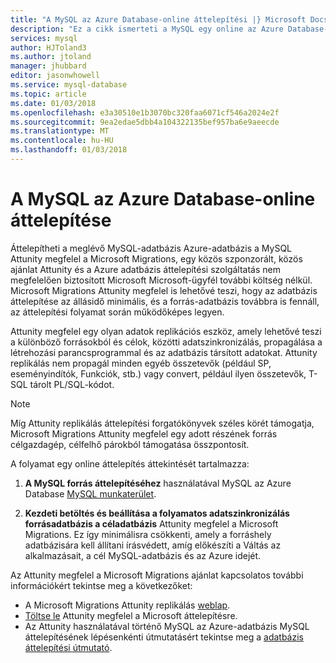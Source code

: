 ```yaml
---
title: "A MySQL az Azure Database-online áttelepítési |} Microsoft Docs"
description: "Ez a cikk ismerteti a MySQL egy online az Azure Database-MySQL-adatbázis áttelepítésének módjáról és a kezdeti betöltés és beállítása a folyamatos adatszinkronizálás forrásadatbázis a céladatbázis Attunity megfelel a Microsoft Migrations módjáról."
services: mysql
author: HJToland3
ms.author: jtoland
manager: jhubbard
editor: jasonwhowell
ms.service: mysql-database
ms.topic: article
ms.date: 01/03/2018
ms.openlocfilehash: e3a30510e1b3070bc320faa6071cf546a2024e2f
ms.sourcegitcommit: 9ea2edae5dbb4a104322135bef957ba6e9aeecde
ms.translationtype: MT
ms.contentlocale: hu-HU
ms.lasthandoff: 01/03/2018
---
```

# <a name="online-migration-to-azure-database-for-mysql"></a>A MySQL az Azure Database-online áttelepítése
Áttelepítheti a meglévő MySQL-adatbázis Azure-adatbázis a MySQL Attunity megfelel a Microsoft Migrations, egy közös szponzorált, közös ajánlat Attunity és a Azure adatbázis áttelepítési szolgáltatás nem megfelelően biztosított Microsoft Microsoft-ügyfél további költség nélkül. Microsoft Migrations Attunity megfelel is lehetővé teszi, hogy az adatbázis áttelepítése az állásidő minimális, és a forrás-adatbázis továbbra is fennáll, az áttelepítési folyamat során működőképes legyen.

Attunity megfelel egy olyan adatok replikációs eszköz, amely lehetővé teszi a különböző forrásokból és célok, közötti adatszinkronizálás, propagálása a létrehozási parancsprogrammal és az adatbázis társított adatokat. Attunity replikálás nem propagál minden egyéb összetevők (például SP, eseményindítók, Funkciók, stb.) vagy convert, például ilyen összetevők, T-SQL tárolt PL/SQL-kódot.

> [!NOTE]
> Míg Attunity replikálás áttelepítési forgatókönyvek széles körét támogatja, Microsoft Migrations Attunity megfelel egy adott részének forrás célgazdagép, célfelhő párokból támogatása összpontosít.

A folyamat egy online áttelepítés áttekintését tartalmazza:

1. **A MySQL forrás áttelepítéséhez** használatával MySQL az Azure Database [MySQL munkaterület](https://www.mysql.com/products/workbench/).

2. **Kezdeti betöltés és beállítása a folyamatos adatszinkronizálás forrásadatbázis a céladatbázis** Attunity megfelel a Microsoft Migrations. Ez így minimálisra csökkenti, amely a forráshely adatbázisára kell állítani írásvédett, amíg előkészíti a Váltás az alkalmazásait, a cél MySQL-adatbázis és az Azure idejét.

Az Attunity megfelel a Microsoft Migrations ajánlat kapcsolatos további információkért tekintse meg a következőket:
 - A Microsoft Migrations Attunity replikálás [weblap](https://aka.ms/attunity-replicate).
 - [Töltse le](http://discover.attunity.com/download-replicate-microsoft-lp6657.html) Attunity megfelel a Microsoft áttelepítésre.
 - Az Attunity használatával történő MySQL az Azure-adatbázis MySQL áttelepítésének lépésenkénti útmutatásért tekintse meg a [adatbázis áttelepítési útmutató](https://datamigration.microsoft.com/scenario/mysql-to-azuremysql).